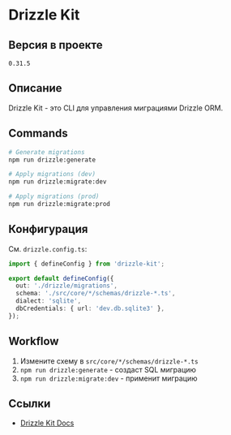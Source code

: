 # Drizzle Kit

## Версия в проекте
`0.31.5`

## Описание
Drizzle Kit - это CLI для управления миграциями Drizzle ORM.

## Commands

```bash
# Generate migrations
npm run drizzle:generate

# Apply migrations (dev)
npm run drizzle:migrate:dev

# Apply migrations (prod)
npm run drizzle:migrate:prod
```

## Конфигурация

См. `drizzle.config.ts`:

```typescript
import { defineConfig } from 'drizzle-kit';

export default defineConfig({
  out: './drizzle/migrations',
  schema: './src/core/*/schemas/drizzle-*.ts',
  dialect: 'sqlite',
  dbCredentials: { url: 'dev.db.sqlite3' },
});
```

## Workflow

1. Измените схему в `src/core/*/schemas/drizzle-*.ts`
2. `npm run drizzle:generate` - создаст SQL миграцию
3. `npm run drizzle:migrate:dev` - применит миграцию

## Ссылки
- [Drizzle Kit Docs](https://orm.drizzle.team/kit-docs/overview)
